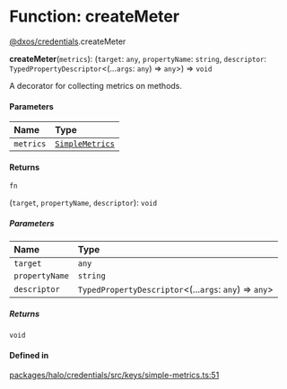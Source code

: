 # Function: createMeter

[@dxos/credentials](../modules/dxos_credentials.md).createMeter

**createMeter**(`metrics`): (`target`: `any`, `propertyName`: `string`, `descriptor`: `TypedPropertyDescriptor`<(...`args`: `any`) => `any`\>) => `void`

A decorator for collecting metrics on methods.

#### Parameters

| Name | Type |
| :------ | :------ |
| `metrics` | [`SimpleMetrics`](../classes/dxos_credentials.SimpleMetrics.md) |

#### Returns

`fn`

(`target`, `propertyName`, `descriptor`): `void`

##### Parameters

| Name | Type |
| :------ | :------ |
| `target` | `any` |
| `propertyName` | `string` |
| `descriptor` | `TypedPropertyDescriptor`<(...`args`: `any`) => `any`\> |

##### Returns

`void`

#### Defined in

[packages/halo/credentials/src/keys/simple-metrics.ts:51](https://github.com/dxos/dxos/blob/main/packages/halo/credentials/src/keys/simple-metrics.ts#L51)
